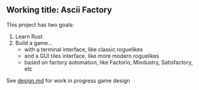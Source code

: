 Working title: Ascii Factory
--

This project has two goals:

1. Learn Rust
2. Build a game...
    * with a terminal interface, like classic roguelikes
    * and a GUI tiles interface, like more modern roguelikes
    * based on factory automation, like Factorio, Mindustry, Satisfactory, etc

See [design.md](design.md) for work in progress game design